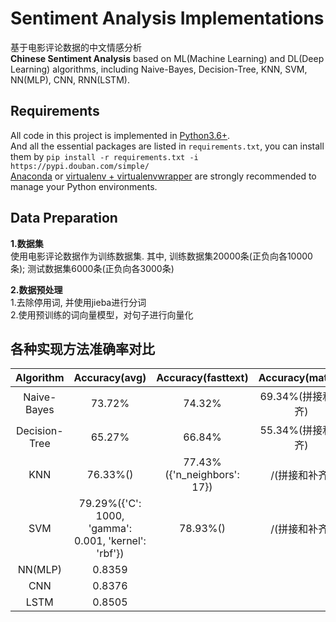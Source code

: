 # Sentiment Analysis Implementations
基于电影评论数据的中文情感分析  
**Chinese Sentiment Analysis** based on ML(Machine Learning) and DL(Deep Learning) algorithms, including Naive-Bayes, Decision-Tree, KNN, SVM, NN(MLP), CNN, RNN(LSTM).  

## Requirements
All code in this project is implemented in [Python3.6+](https://www.python.org/downloads/).  
And all the essential packages are listed in `requirements.txt`, you can install them by `pip install -r requirements.txt -i https://pypi.douban.com/simple/`  
[Anaconda](https://docs.anaconda.com/anaconda/) or [virtualenv + virtualenvwrapper](http://www.jianshu.com/p/44ab75fbaef2) are strongly recommended to manage your Python environments.

## Data Preparation
**1.数据集**  
使用电影评论数据作为训练数据集. 其中, 训练数据集20000条(正负向各10000条); 测试数据集6000条(正负向各3000条)  

**2.数据预处理**  
1.去除停用词, 并使用jieba进行分词  
2.使用预训练的词向量模型，对句子进行向量化  

## 各种实现方法准确率对比
| Algorithm | Accuracy(avg) | Accuracy(fasttext) | Accuracy(matrix) |
| :---: | :---: | :---: | :---: |
| Naive-Bayes | 73.72% | 74.32% | 69.34%(拼接和补齐) |
| Decision-Tree | 65.27% | 66.84% | 55.34%(拼接和补齐) |
| KNN | 76.33%() | 77.43%({'n_neighbors': 17}) | /(拼接和补齐) |
| SVM | 79.29%({'C': 1000, 'gamma': 0.001, 'kernel': 'rbf'}) | 78.93%() | /(拼接和补齐) |
| NN(MLP) | 0.8359 |  |  |
| CNN | 0.8376 |  |  |
| LSTM | 0.8505 |  |  |
